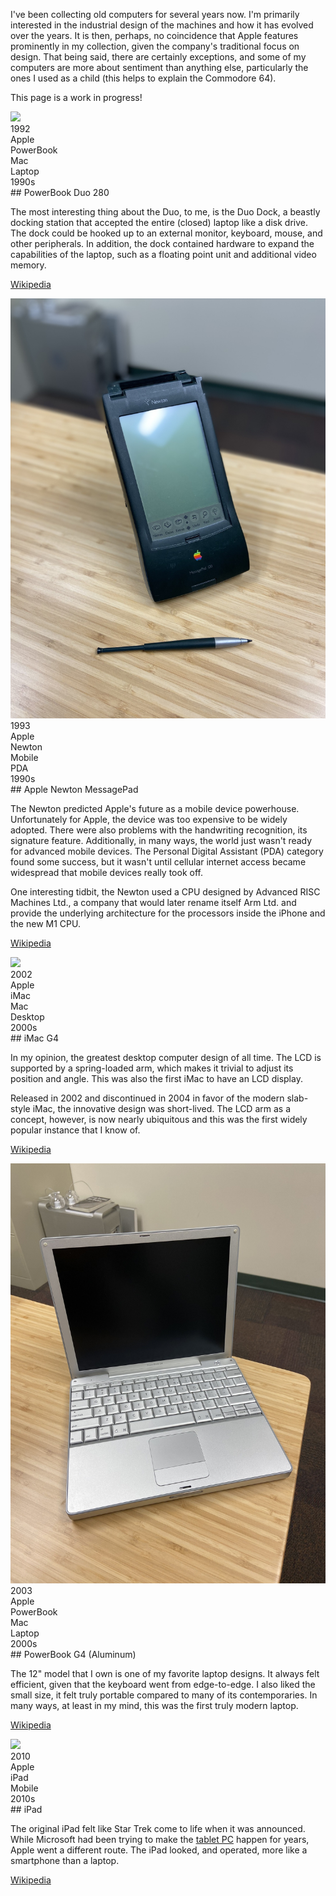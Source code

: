 I've been collecting old computers for several years now. I'm primarily
interested in the industrial design of the machines and how it has evolved over
the years. It is then, perhaps, no coincidence that Apple features prominently
in my collection, given the company's traditional focus on design. That being
said, there are certainly exceptions, and some of my computers are more about
sentiment than anything else, particularly the ones I used as a child (this
helps to explain the Commodore 64).

This page is a work in progress!

<!--
<div class="exhibit">
<img src="files/computers/00.jpg">
<div class="caption">
<div class="tag-box">
<div class="tag">Apple</div>
</div>
Description of 00
</div>
</div>
-->

<!--
<div class="exhibit">
<img src="files/computers/commodore-64.jpg">
<div class="caption">
<div class="tag-box">
<div class="tag">1982</div>
<div class="tag">Commodore</div>
<div class="tag">Desktop</div>
<div class="tag">1980s</div>
</div>
## Commodore 64

The Commodore 64 is the first computer I ever used. My family got one around
1984 (I don't actually remember a time before we had it). Mostly, I played
simple games on it. My dad even made me a controller for one of them!

There are a lot of people around my age who have similar memories and I'm
convinced (along with a lot of other people) that the Commodore 64 played a huge
part in shaping the modern computing industry.

[Wikipedia](https://en.wikipedia.org/wiki/Commodore_64)
</div>
</div>
-->

<div class="exhibit">
<img src="files/computers/powerbook-duo-280-0.jpg">
<div class="caption">
<div class="tag-box">
<div class="tag">1992</div>
<div class="tag">Apple</div>
<div class="tag">PowerBook</div>
<div class="tag">Mac</div>
<div class="tag">Laptop</div>
<div class="tag">1990s</div>
</div>
## PowerBook Duo 280

The most interesting thing about the Duo, to me, is the Duo Dock, a beastly
docking station that accepted the entire (closed) laptop like a disk drive.  The
dock could be hooked up to an external monitor, keyboard, mouse, and other
peripherals. In addition, the dock contained hardware to expand the capabilities
of the laptop, such as a floating point unit and additional video memory.

[Wikipedia](https://en.wikipedia.org/wiki/PowerBook_Duo)
</div>
</div>

<div class="exhibit">
<img src="files/computers/newton-0.jpg">
<div class="caption">
<div class="tag-box">
<div class="tag">1993</div>
<div class="tag">Apple</div>
<div class="tag">Newton</div>
<div class="tag">Mobile</div>
<div class="tag">PDA</div>
<div class="tag">1990s</div>
</div>
## Apple Newton MessagePad

The Newton predicted Apple's future as a mobile device powerhouse.
Unfortunately for Apple, the device was too expensive to be widely adopted.
There were also problems with the handwriting recognition, its signature
feature. Additionally, in many ways, the world just wasn't ready for advanced
mobile devices. The Personal Digital Assistant (PDA) category found some
success, but it wasn't until cellular internet access became widespread that
mobile devices really took off.

One interesting tidbit, the Newton used a CPU designed by Advanced RISC
Machines Ltd., a company that would later rename itself Arm Ltd. and provide the
underlying architecture for the processors inside the iPhone and the new M1 CPU.

[Wikipedia](https://en.wikipedia.org/wiki/Apple_Newton)
</div>
</div>

<div class="exhibit">
<img src="files/computers/imac-g4-0.jpg">
<div class="caption">
<div class="tag-box">
<div class="tag">2002</div>
<div class="tag">Apple</div>
<div class="tag">iMac</div>
<div class="tag">Mac</div>
<div class="tag">Desktop</div>
<div class="tag">2000s</div>
</div>
## iMac G4

In my opinion, the greatest desktop computer design of all time. The LCD is
supported by a spring-loaded arm, which makes it trivial to adjust its position
and angle. This was also the first iMac to have an LCD display.

Released in 2002 and discontinued in 2004 in favor of the modern slab-style
iMac, the innovative design was short-lived. The LCD arm as a concept, however,
is now nearly ubiquitous and this was the first widely popular instance that I
know of.

[Wikipedia](https://en.wikipedia.org/wiki/IMac_G4)
</div>
</div>

<div class="exhibit">
<img src="files/computers/powerbook-g4-0.jpg">
<div class="caption">
<div class="tag-box">
<div class="tag">2003</div>
<div class="tag">Apple</div>
<div class="tag">PowerBook</div>
<div class="tag">Mac</div>
<div class="tag">Laptop</div>
<div class="tag">2000s</div>
</div>
## PowerBook G4 (Aluminum)

The 12" model that I own is one of my favorite laptop designs. It always felt
efficient, given that the keyboard went from edge-to-edge. I also liked the
small size, it felt truly portable compared to many of its contemporaries. In
many ways, at least in my mind, this was the first truly modern laptop.

[Wikipedia](https://en.wikipedia.org/wiki/PowerBook_G4)
</div>
</div>

<div class="exhibit">
<img src="files/computers/ipad-1-0.jpg">
<div class="caption">
<div class="tag-box">
<div class="tag">2010</div>
<div class="tag">Apple</div>
<div class="tag">iPad</div>
<div class="tag">Mobile</div>
<div class="tag">2010s</div>
</div>
## iPad

The original iPad felt like Star Trek come to life when it was announced. While
Microsoft had been trying to make the
[tablet PC](https://en.wikipedia.org/wiki/Microsoft_Tablet_PC) happen for years,
Apple went a different route. The iPad looked, and operated, more like a
smartphone than a laptop.

[Wikipedia](https://en.wikipedia.org/wiki/IPad_(1st_generation))
</div>
</div>

<script src="computers.js"></script>
